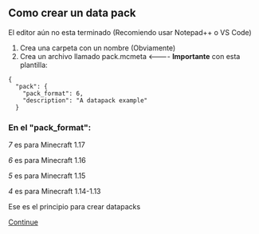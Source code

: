 ## Como crear un data pack
El editor aún no esta terminado (Recomiendo usar Notepad++ o VS Code)

1. Crea una carpeta con un nombre (Obviamente)
2. Crea un archivo llamado pack.mcmeta <---- **Importante** con esta plantilla:

```
{
  "pack": {
    "pack_format": 6,
    "description": "A datapack example"
  }
```

### En el "pack_format":
_7_ es para Minecraft 1.17

_6_ es para Minecraft 1.16

_5_ es para Minecraft 1.15

_4_ es para Minecraft 1.14-1.13

Ese es el principio para crear datapacks

[Continue](https://github.com)
